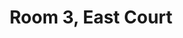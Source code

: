 ---
basin: 'Yes'
cudn: true
floor: First
grade: 3
images:
- /room_database/images/ec/ec3_1.jpg
- /room_database/images/ec/ec3_2.jpg
- /room_database/images/ec/ec3_3.jpg
- /room_database/images/ec/ec3_4.jpg
living_room: 'No'
location: East Court
name: '3'
network: Wired and Wireless
title: Room 3, East Court
---